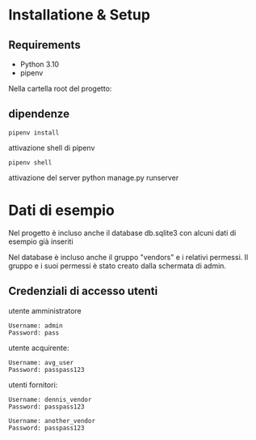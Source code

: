 
# Installatione & Setup

## Requirements
 - Python 3.10
 - pipenv

Nella cartella root del progetto:

## dipendenze

    pipenv install

attivazione shell di pipenv

    pipenv shell

attivazione del server
    python manage.py runserver
    
 
# Dati di esempio
Nel progetto è incluso anche il database db.sqlite3 con alcuni dati di esempio già inseriti
 
Nel database è incluso anche il gruppo "vendors" e i relativi permessi. Il gruppo e i suoi permessi è stato creato dalla schermata di admin.

## Credenziali di accesso utenti
utente amministratore
    
    Username: admin
    Password: pass

utente acquirente:

    Username: avg_user
    Password: passpass123

utenti fornitori:

    Username: dennis_vendor
    Password: passpass123

    Username: another_vendor
    Password: passpass123

